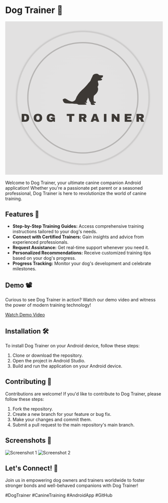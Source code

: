 # Dog Trainer 🐾

![Dog Trainer Logo](app/src/main/res/drawable/logo.png)

Welcome to Dog Trainer, your ultimate canine companion Android application! Whether you're a passionate pet parent or a seasoned professional, Dog Trainer is here to revolutionize the world of canine training.

## Features 🎉

- **Step-by-Step Training Guides:** Access comprehensive training instructions tailored to your dog's needs.
- **Connect with Certified Trainers:** Gain insights and advice from experienced professionals.
- **Request Assistance:** Get real-time support whenever you need it.
- **Personalized Recommendations:** Receive customized training tips based on your dog's progress.
- **Progress Tracking:** Monitor your dog's development and celebrate milestones.

## Demo 📽️

Curious to see Dog Trainer in action? Watch our demo video and witness the power of modern training technology!

[Watch Demo Video](demo_video_link)

## Installation 🛠️

To install Dog Trainer on your Android device, follow these steps:

1. Clone or download the repository.
2. Open the project in Android Studio.
3. Build and run the application on your Android device.

## Contributing 🤝

Contributions are welcome! If you'd like to contribute to Dog Trainer, please follow these steps:

1. Fork the repository.
2. Create a new branch for your feature or bug fix.
3. Make your changes and commit them.
4. Submit a pull request to the main repository's main branch.

## Screenshots 📸

![Screenshot 1](images/screenshot_1.png)
![Screenshot 2](images/screenshot_2.png)

## Let's Connect! 🐶

Join us in empowering dog owners and trainers worldwide to foster stronger bonds and well-behaved companions with Dog Trainer! 

#DogTrainer #CanineTraining #AndroidApp #GitHub
